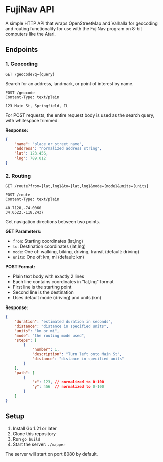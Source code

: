 # FujiNav API

A simple HTTP API that wraps OpenStreetMap and Valhalla for geocoding and routing functionality for use with the FujiNav program on 8-bit computers like the Atari.

## Endpoints

### 1. Geocoding

```
GET /geocode?q={query}
```

Search for an address, landmark, or point of interest by name.

```
POST /geocode
Content-Type: text/plain

123 Main St, Springfield, IL
```

For POST requests, the entire request body is used as the search query, with whitespace trimmed.

**Response:**
```json
{
    "name": "place or street name",
    "address": "normalized address string",
    "lat": 123.456,
    "lng": 789.012
}
```

### 2. Routing

```
GET /route?from={lat,lng}&to={lat,lng}&mode={mode}&units={units}
```

```
POST /route
Content-Type: text/plain

40.7128,-74.0060
34.0522,-118.2437
```

Get navigation directions between two points.

**GET Parameters:**
- `from`: Starting coordinates (lat,lng)
- `to`: Destination coordinates (lat,lng)
- `mode`: One of: walking, biking, driving, transit (default: driving)
- `units`: One of: km, mi (default: km)

**POST Format:**
- Plain text body with exactly 2 lines
- Each line contains coordinates in "lat,lng" format
- First line is the starting point
- Second line is the destination
- Uses default mode (driving) and units (km)

**Response:**
```json
{
    "duration": "estimated duration in seconds",
    "distance": "distance in specified units",
    "units": "km or mi",
    "mode": "the routing mode used",
    "steps": [
        {
            "number": 1,
            "description": "Turn left onto Main St",
            "distance": "distance in specified units"
        }
    ],
    "path": [
        {
            "x": 123, // normalized to 0-100
            "y": 456  // normalized to 0-100
        }
    ]
}
```

## Setup

1. Install Go 1.21 or later
2. Clone this repository
3. Run `go build`
4. Start the server: `./mapper`

The server will start on port 8080 by default. 